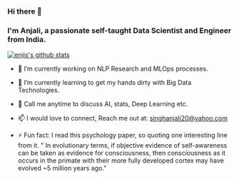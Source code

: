 ### Hi there 👋 

### I'm Anjali, a passionate self-taught Data Scientist and Engineer from India.



[![enjis's github stats](https://github-readme-stats.vercel.app/api?username=enjis&count_private=true&show_icons=true&theme=radical)](https://github.com/enjis)



- 🔭 I’m currently working on NLP Research and MLOps processes.
- 🌱 I’m currently learning to get my hands dirty with Big Data Technologies.
- 💬 Call me anytime to discuss AI, stats, Deep Learning etc.
- 📫 I would love to connect, Reach me out at: singhanjali20@yahoo.com


- ⚡ Fun fact: 
I read this psychology paper, so quoting one interesting line from it.
" In evolutionary terms, if objective evidence of self-awareness can be taken as evidence for consciousness, then consciousness as it occurs in the primate with their more fully developed cortex may have evolved ~5 million years ago."


<!--
**enjis/enjis** is a ✨ _special_ ✨ repository because its `README.md` (this file) appears on your GitHub profile.

Here are some ideas to get you started:

- 🔭 I’m currently working on ...
- 🌱 I’m currently learning ...
- 👯 I’m looking to collaborate on ...
- 🤔 I’m looking for help with ...
- 💬 Ask me about ...
- 📫 How to reach me: ...
- 😄 Pronouns: ...
- ⚡ Fun fact: ...
-->
